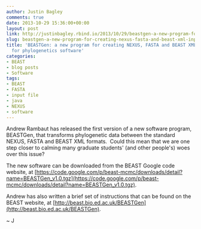 ```yaml
---
author: Justin Bagley
comments: true
date: 2013-10-29 15:36:00+00:00
layout: post
link: http://justinbagley.rbind.io/2013/10/29/beastgen-a-new-program-for-creating-nexus-fasta-and-beast-xml-input-files-for-phylogenetics-software/
slug: beastgen-a-new-program-for-creating-nexus-fasta-and-beast-xml-input-files-for-phylogenetics-software
title: 'BEASTGen: a new program for creating NEXUS, FASTA and BEAST XML input files
  for phylogenetics software'
categories:
- BEAST
- blog posts
- Software
tags:
- BEAST
- FASTA
- input file
- java
- NEXUS
- software
---
```


Andrew Rambaut has released the first version of a new software program, BEASTGen, that transforms phylogenetic data between the standard NEXUS, FASTA and BEAST XML formats.  Could this mean that we are one step closer to calming many graduate students' (and other people's) woes over this issue?  
  
The new software can be downloaded from the BEAST Google code website, at [https://code.google.com/p/beast-mcmc/downloads/detail?name=BEASTGen_v1.0.tgz](https://code.google.com/p/beast-mcmc/downloads/detail?name=BEASTGen_v1.0.tgz).  
  
Andrew has also written a brief set of instructions that can be found on the BEAST website, at [http://beast.bio.ed.ac.uk/BEASTGen](http://beast.bio.ed.ac.uk/BEASTGen).  
  
~ J
